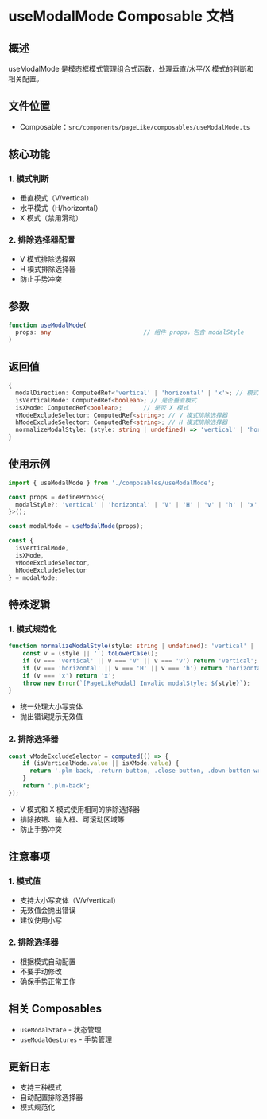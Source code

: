 # useModalMode Composable 文档

## 概述

useModalMode 是模态框模式管理组合式函数，处理垂直/水平/X 模式的判断和相关配置。

## 文件位置

- Composable：`src/components/pageLike/composables/useModalMode.ts`

## 核心功能

### 1. 模式判断

- 垂直模式（V/vertical）
- 水平模式（H/horizontal）
- X 模式（禁用滑动）

### 2. 排除选择器配置

- V 模式排除选择器
- H 模式排除选择器
- 防止手势冲突

## 参数

```typescript
function useModalMode(
  props: any                          // 组件 props，包含 modalStyle
)
```

## 返回值

```typescript
{
  modalDirection: ComputedRef<'vertical' | 'horizontal' | 'x'>; // 模式方向
  isVerticalMode: ComputedRef<boolean>; // 是否垂直模式
  isXMode: ComputedRef<boolean>;      // 是否 X 模式
  vModeExcludeSelector: ComputedRef<string>; // V 模式排除选择器
  hModeExcludeSelector: ComputedRef<string>; // H 模式排除选择器
  normalizeModalStyle: (style: string | undefined) => 'vertical' | 'horizontal' | 'x'; // 规范化函数
}
```

## 使用示例

```typescript
import { useModalMode } from './composables/useModalMode';

const props = defineProps<{
  modalStyle?: 'vertical' | 'horizontal' | 'V' | 'H' | 'v' | 'h' | 'x';
}>();

const modalMode = useModalMode(props);

const {
  isVerticalMode,
  isXMode,
  vModeExcludeSelector,
  hModeExcludeSelector
} = modalMode;
```

## 特殊逻辑

### 1. 模式规范化

```typescript
function normalizeModalStyle(style: string | undefined): 'vertical' | 'horizontal' | 'x' {
    const v = (style || '').toLowerCase();
    if (v === 'vertical' || v === 'V' || v === 'v') return 'vertical';
    if (v === 'horizontal' || v === 'H' || v === 'h') return 'horizontal';
    if (v === 'x') return 'x';
    throw new Error(`[PageLikeModal] Invalid modalStyle: ${style}`);
}
```

- 统一处理大小写变体
- 抛出错误提示无效值

### 2. 排除选择器

```typescript
const vModeExcludeSelector = computed(() => {
    if (isVerticalMode.value || isXMode.value) {
      return '.plm-back, .return-button, .close-button, .down-button-wrapper, .primary-btn, .secondary-btn, .demo-thumb, input, textarea, select, .ion-activatable, .swiper, .scroll-area, .plm-bottom-area';
    }
    return '.plm-back';
});
```

- V 模式和 X 模式使用相同的排除选择器
- 排除按钮、输入框、可滚动区域等
- 防止手势冲突

## 注意事项

### 1. 模式值

- 支持大小写变体（V/v/vertical）
- 无效值会抛出错误
- 建议使用小写

### 2. 排除选择器

- 根据模式自动配置
- 不要手动修改
- 确保手势正常工作

## 相关 Composables

- `useModalState` - 状态管理
- `useModalGestures` - 手势管理

## 更新日志

- 支持三种模式
- 自动配置排除选择器
- 模式规范化
